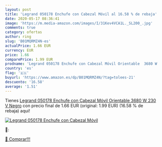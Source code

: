 ```yaml
---
layout: post
title: 'Legrand 050178 Enchufe con Cabezal Móvil al 16.58 % de rebaja'
date: 2020-05-17 08:36:41
image: 'https://m.media-amazon.com/images/I/31Kev4VCA1L._SL200_.jpg'
comments: true
category: ofertas
author: ring
slug: 'B01MQRMZ4N-es'
actualPrice: 1.66 EUR
currency: EUR
price: 1.66
comparePrice: 1.99 EUR
prodname: 'Legrand 050178 Enchufe con Cabezal Móvil Orientable  3680 W  230 V  Negro'
country: 'es'
flag: '🇪🇸'
buyurl: 'https://www.amazon.es/dp/B01MQRMZ4N/?tag=tolees-21'
descuento: '16.58'
average: '1.51'
---
```


Tienes [Legrand 050178 Enchufe con Cabezal Móvil Orientable  3680 W  230 V  Negro](https://www.amazon.es/dp/B01MQRMZ4N/?tag=tolees-21) con precio final de  1.66 EUR (original: 1.99 EUR) (16.58 %  de rebaja) aqui!

[![Legrand 050178 Enchufe con Cabezal Móvil](https://m.media-amazon.com/images/I/31Kev4VCA1L._SL200_.jpg)](https://www.amazon.es/dp/B01MQRMZ4N/?tag=tolees-21)

🔎:


[🛒 Comprar!!!](https://www.amazon.es/dp/B01MQRMZ4N/?tag=tolees-21)
